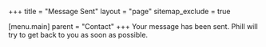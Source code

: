 +++
title = "Message Sent"
layout = "page"
sitemap_exclude = true

[menu.main]
  parent = "Contact"
+++
Your message has been sent. Phill will try to get back to you as soon as possible.